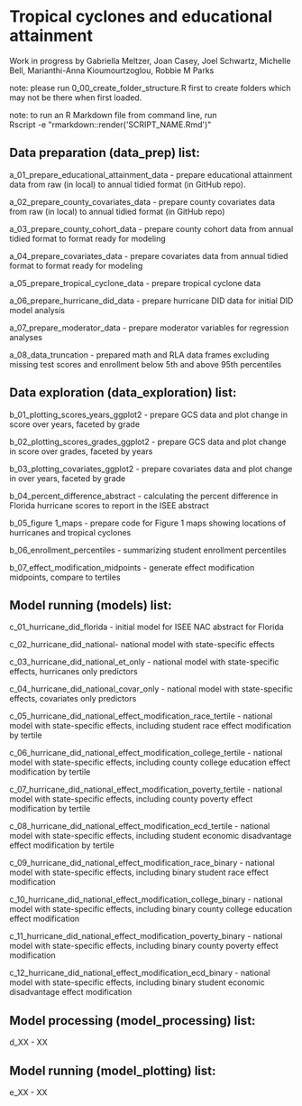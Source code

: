 # Tropical cyclones and educational attainment

Work in progress by Gabriella Meltzer, Joan Casey, Joel Schwartz, Michelle Bell, Marianthi-Anna Kioumourtzoglou, Robbie M Parks

note: please run 0_00_create_folder_structure.R first to create folders which may not be there when first loaded.

note: to run an R Markdown file from command line, run\
Rscript -e "rmarkdown::render('SCRIPT_NAME.Rmd')"

## Data preparation (data_prep) list:

a_01_prepare_educational_attainment_data - prepare educational attainment data from raw (in local) to annual tidied format (in GitHub repo).

a_02_prepare_county_covariates_data - prepare county covariates data from raw (in local) to annual tidied format (in GitHub repo)

a_03_prepare_county_cohort_data - prepare county cohort data from annual tidied format to format ready for modeling

a_04_prepare_covariates_data - prepare covariates data from annual tidied format to format ready for modeling

a_05_prepare_tropical_cyclone_data - prepare tropical cyclone data

a_06_prepare_hurricane_did_data - prepare hurricane DID data for initial DID model analysis

a_07_prepare_moderator_data - prepare moderator variables for regression analyses

a_08_data_truncation - prepared math and RLA data frames excluding missing test scores and enrollment below 5th and above 95th percentiles

## Data exploration (data_exploration) list:

b_01_plotting_scores_years_ggplot2 - prepare GCS data and plot change in score over years, faceted by grade

b_02_plotting_scores_grades_ggplot2 - prepare GCS data and plot change in score over grades, faceted by years

b_03_plotting_covariates_ggplot2 - prepare covariates data and plot change in over years, faceted by grade

b_04_percent_difference_abstract - calculating the percent difference in Florida hurricane scores to report in the ISEE abstract

b_05_figure 1_maps - prepare code for Figure 1 maps showing locations of hurricanes and tropical cyclones

b_06_enrollment_percentiles - summarizing student enrollment percentiles

b_07_effect_modification_midpoints - generate effect modification midpoints, compare to tertiles

## Model running (models) list:

c_01_hurricane_did_florida - initial model for ISEE NAC abstract for Florida

c_02_hurricane_did_national- national model with state-specific effects

c_03_hurricane_did_national_et_only - national model with state-specific effects, hurricanes only predictors

c_04_hurricane_did_national_covar_only - national model with state-specific effects, covariates only predictors

c_05_hurricane_did_national_effect_modification_race_tertile - national model with state-specific effects, including student race effect modification by tertile

c_06_hurricane_did_national_effect_modification_college_tertile - national model with state-specific effects, including county college education effect modification by tertile

c_07_hurricane_did_national_effect_modification_poverty_tertile - national model with state-specific effects, including county poverty effect modification by tertile

c_08_hurricane_did_national_effect_modification_ecd_tertile - national model with state-specific effects, including student economic disadvantage effect modification by tertile

c_09_hurricane_did_national_effect_modification_race_binary - national model with state-specific effects, including binary student race effect modification

c_10_hurricane_did_national_effect_modification_college_binary - national model with state-specific effects, including binary county college education effect modification

c_11_hurricane_did_national_effect_modification_poverty_binary - national model with state-specific effects, including binary county poverty effect modification

c_12_hurricane_did_national_effect_modification_ecd_binary - national model with state-specific effects, including binary student economic disadvantage effect modification

## Model processing (model_processing) list:

d_XX - XX

## Model running (model_plotting) list:

e_XX - XX
